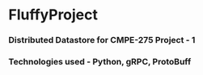 # FluffyProject

### Distributed Datastore for CMPE-275 Project - 1
### Technologies used - Python, gRPC, ProtoBuff
